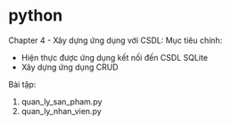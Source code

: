 # python
Chapter 4 - Xây dựng ứng dụng với CSDL:
Mục tiêu chính:
- Hiện thực được ứng dụng kết nối đến CSDL SQLite
- Xây dựng ứng dụng CRUD
 
Bài tập:
1. quan_ly_san_pham.py
2. quan_ly_nhan_vien.py
